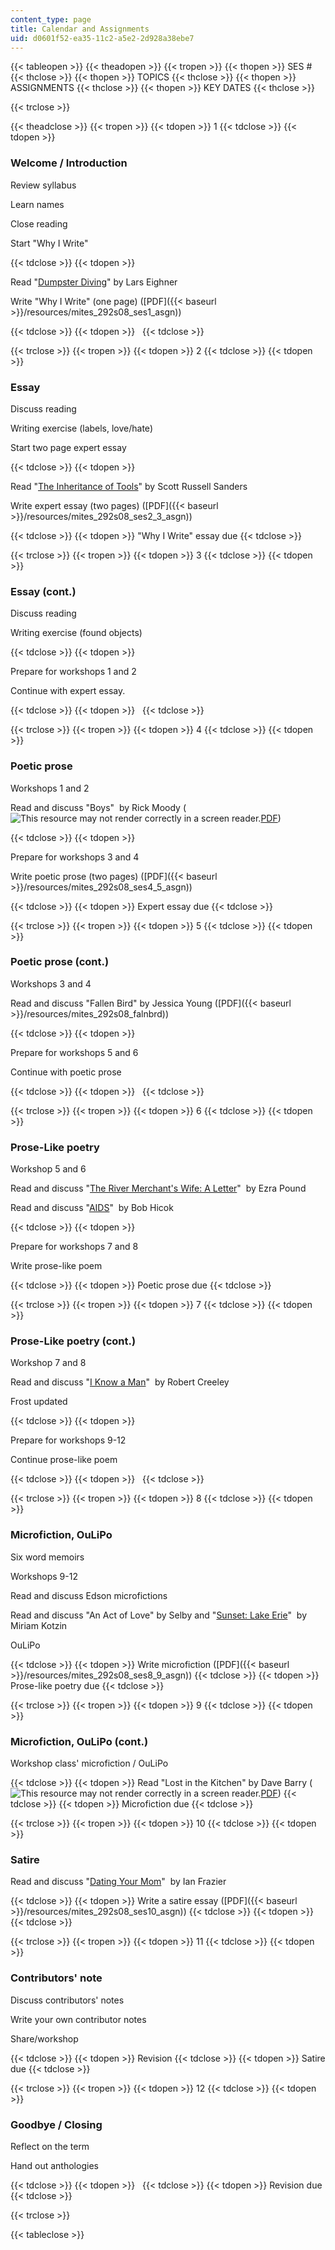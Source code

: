 ```yaml
---
content_type: page
title: Calendar and Assignments
uid: d0601f52-ea35-11c2-a5e2-2d928a38ebe7
---
```


{{< tableopen >}}
{{< theadopen >}}
{{< tropen >}}
{{< thopen >}}
SES #
{{< thclose >}}
{{< thopen >}}
TOPICS
{{< thclose >}}
{{< thopen >}}
ASSIGNMENTS
{{< thclose >}}
{{< thopen >}}
KEY DATES
{{< thclose >}}

{{< trclose >}}

{{< theadclose >}}
{{< tropen >}}
{{< tdopen >}}
1
{{< tdclose >}}
{{< tdopen >}}


### Welcome / Introduction

Review syllabus

Learn names

Close reading

Start "Why I Write"


{{< tdclose >}}
{{< tdopen >}}


Read "[Dumpster Diving](https://www.cusd80.com/cms/lib/AZ01001175/Centricity/Domain/2346/On%20Dumpster%20Diving.docx.pdf)" by Lars Eighner

Write "Why I Write" (one page) ([PDF]({{< baseurl >}}/resources/mites_292s08_ses1_asgn))


{{< tdclose >}}
{{< tdopen >}}
 
{{< tdclose >}}

{{< trclose >}}
{{< tropen >}}
{{< tdopen >}}
2
{{< tdclose >}}
{{< tdopen >}}


### Essay

Discuss reading

Writing exercise (labels, love/hate)

Start two page expert essay


{{< tdclose >}}
{{< tdopen >}}


Read "[The Inheritance of Tools](http://www.stjoe.k12.in.us/ourpages/auto/2013/5/2/47907868/Inheritance%20of%20Tools%20Sanders%20text%20copy.pdf)" by Scott Russell Sanders

Write expert essay (two pages) ([PDF]({{< baseurl >}}/resources/mites_292s08_ses2_3_asgn))


{{< tdclose >}}
{{< tdopen >}}
"Why I Write" essay due
{{< tdclose >}}

{{< trclose >}}
{{< tropen >}}
{{< tdopen >}}
3
{{< tdclose >}}
{{< tdopen >}}


### Essay (cont.)

Discuss reading

Writing exercise (found objects)


{{< tdclose >}}
{{< tdopen >}}


Prepare for workshops 1 and 2

Continue with expert essay.


{{< tdclose >}}
{{< tdopen >}}
 
{{< tdclose >}}

{{< trclose >}}
{{< tropen >}}
{{< tdopen >}}
4
{{< tdclose >}}
{{< tdopen >}}


### Poetic prose

Workshops 1 and 2

Read and discuss "Boys"  by Rick Moody (![This resource may not render correctly in a screen reader.](/images/inacessible.gif)[PDF](http://katey.schultz.googlepages.com/boys1.pdf))


{{< tdclose >}}
{{< tdopen >}}


Prepare for workshops 3 and 4

Write poetic prose (two pages) ([PDF]({{< baseurl >}}/resources/mites_292s08_ses4_5_asgn))


{{< tdclose >}}
{{< tdopen >}}
Expert essay due
{{< tdclose >}}

{{< trclose >}}
{{< tropen >}}
{{< tdopen >}}
5
{{< tdclose >}}
{{< tdopen >}}


### Poetic prose (cont.)

Workshops 3 and 4

Read and discuss "Fallen Bird" by Jessica Young ([PDF]({{< baseurl >}}/resources/mites_292s08_falnbrd))


{{< tdclose >}}
{{< tdopen >}}


Prepare for workshops 5 and 6

Continue with poetic prose


{{< tdclose >}}
{{< tdopen >}}
 
{{< tdclose >}}

{{< trclose >}}
{{< tropen >}}
{{< tdopen >}}
6
{{< tdclose >}}
{{< tdopen >}}


### Prose-Like poetry

Workshop 5 and 6

Read and discuss "[The River Merchant's Wife: A Letter](http://www.poets.org/viewmedia.php/prmMID/15425)"  by Ezra Pound

Read and discuss "[AIDS](http://books.google.com/books?id=Lk7dIAmVLZYC&pg=PA40&lpg=PA40&dq=aids+bob+hicok&source=bl&ots=F_PuEeieXM&sig=Nq6Oi_QEwnsbgGhU3WKzPPO-9Ag&hl=en&ei=mqgISveRNKKwMcuf5aID&sa=X&oi=book_result&ct=result&resnum=3)"  by Bob Hicok


{{< tdclose >}}
{{< tdopen >}}


Prepare for workshops 7 and 8

Write prose-like poem


{{< tdclose >}}
{{< tdopen >}}
Poetic prose due
{{< tdclose >}}

{{< trclose >}}
{{< tropen >}}
{{< tdopen >}}
7
{{< tdclose >}}
{{< tdopen >}}


### Prose-Like poetry (cont.)

Workshop 7 and 8

Read and discuss "[I Know a Man](http://www.poetryfoundation.org/archive/poem.html?id=171564)"  by Robert Creeley

Frost updated


{{< tdclose >}}
{{< tdopen >}}


Prepare for workshops 9-12

Continue prose-like poem


{{< tdclose >}}
{{< tdopen >}}
 
{{< tdclose >}}

{{< trclose >}}
{{< tropen >}}
{{< tdopen >}}
8
{{< tdclose >}}
{{< tdopen >}}


### Microfiction, OuLiPo

Six word memoirs

Workshops 9-12

Read and discuss Edson microfictions

Read and discuss "An Act of Love" by Selby and "[Sunset: Lake Erie](http://paperbagcollector.blogspot.com/search?q=kotzin)"  by Miriam Kotzin

OuLiPo


{{< tdclose >}}
{{< tdopen >}}
Write microfiction ([PDF]({{< baseurl >}}/resources/mites_292s08_ses8_9_asgn))
{{< tdclose >}}
{{< tdopen >}}
Prose-like poetry due
{{< tdclose >}}

{{< trclose >}}
{{< tropen >}}
{{< tdopen >}}
9
{{< tdclose >}}
{{< tdopen >}}


### Microfiction, OuLiPo (cont.)

Workshop class' microfiction / OuLiPo


{{< tdclose >}}
{{< tdopen >}}
Read "Lost in the Kitchen" by Dave Barry (![This resource may not render correctly in a screen reader.](/images/inacessible.gif)[PDF](http://kmartino.weebly.com/uploads/3/0/4/5/30458006/lost_in_the_kitchen.pdf))
{{< tdclose >}}
{{< tdopen >}}
Microfiction due
{{< tdclose >}}

{{< trclose >}}
{{< tropen >}}
{{< tdopen >}}
10
{{< tdclose >}}
{{< tdopen >}}


### Satire

Read and discuss "[Dating Your Mom](http://www.newyorker.com/magazine/1978/07/03/dating-your-mom)"  by Ian Frazier


{{< tdclose >}}
{{< tdopen >}}
Write a satire essay ([PDF]({{< baseurl >}}/resources/mites_292s08_ses10_asgn))
{{< tdclose >}}
{{< tdopen >}}
 
{{< tdclose >}}

{{< trclose >}}
{{< tropen >}}
{{< tdopen >}}
11
{{< tdclose >}}
{{< tdopen >}}


### Contributors' note

Discuss contributors' notes

Write your own contributor notes

Share/workshop


{{< tdclose >}}
{{< tdopen >}}
Revision
{{< tdclose >}}
{{< tdopen >}}
Satire due
{{< tdclose >}}

{{< trclose >}}
{{< tropen >}}
{{< tdopen >}}
12
{{< tdclose >}}
{{< tdopen >}}


### Goodbye / Closing

Reflect on the term

Hand out anthologies


{{< tdclose >}}
{{< tdopen >}}
 
{{< tdclose >}}
{{< tdopen >}}
Revision due
{{< tdclose >}}

{{< trclose >}}

{{< tableclose >}}
